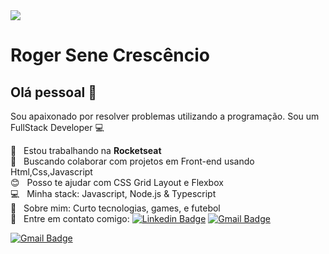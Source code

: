 
<img width="auto" src="https://github.com/tgmarinho/tgmarinho/blob/master/banner.png">

# Roger Sene Crescêncio

## Olá pessoal 👋
Sou apaixonado por resolver problemas utilizando a programação.
Sou um FullStack Developer :computer:

 :rocket:  &nbsp; Estou trabalhando na **Rocketseat**
 <br/> :purple_heart: &nbsp; Buscando colaborar com projetos em Front-end usando Html,Css,Javascript
 <br/> :blush: &nbsp; Posso te ajudar com CSS Grid Layout e Flexbox
 <br/> :computer: &nbsp; Minha stack: Javascript, Node.js & Typescript
 <br/> 💬  &nbsp; Sobre mim: Curto tecnologias, games, e futebol 
 <br/> :email: &nbsp; Entre em contato comigo: [![Linkedin Badge](https://img.shields.io/badge/-RogerSene-blue?style=flat-square&logo=Linkedin&logoColor=white&link=https://www.linkedin.com/in/roger-sene-crescencio-6a6925184/)](https://www.linkedin.com/in/roger-sene-crescencio-6a6925184/)
[![Gmail Badge](https://img.shields.io/badge/-rogersenefaria@gmail.com-c14438?style=flat-square&logo=Gmail&logoColor=white&link=mailto:rogersenefaria@gmail.com)](mailto:rogersenefaria@gmail.com)

[![Gmail Badge](https://img.shields.io/badge/-tgmarinho@gmail.com-c14438?style=flat-square&logo=Gmail&logoColor=white&link=mailto:tgmarinho@gmail.com)](mailto:tgmarinho@gmail.com)


